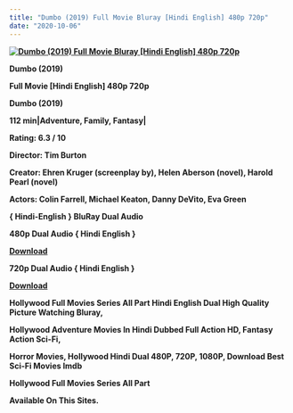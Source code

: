 ```yaml
---
title: "Dumbo (2019) Full Movie Bluray [Hindi English] 480p 720p"
date: "2020-10-06"
---
```


[**![Dumbo (2019) Full Movie Bluray [Hindi English] 480p 720p ](https://1.bp.blogspot.com/-JwcxaJtxu_g/XzKhxRcNwcI/AAAAAAAAEV0/1RxV__dJTWMGmegQV9R1NduhGSD2KdPRgCLcBGAsYHQ/s1600/TeFSuwL255X5.webp "Dumbo (2019) Full Movie Bluray [Hindi English] 480p 720p ")**](https://1.bp.blogspot.com/-JwcxaJtxu_g/XzKhxRcNwcI/AAAAAAAAEV0/1RxV__dJTWMGmegQV9R1NduhGSD2KdPRgCLcBGAsYHQ/s1600/TeFSuwL255X5.webp)

 **Dumbo (2019)**

**Full Movie \[Hindi English\] 480p 720p** 

**Dumbo (2019)**

**112 min|Adventure, Family, Fantasy|**

**Rating: 6.3 / 10** 

**Director: Tim Burton**

**Creator: Ehren Kruger (screenplay by), Helen Aberson (novel), Harold Pearl (novel)**

**Actors: Colin Farrell, Michael Keaton, Danny DeVito, Eva Green**

**{ Hindi-English } BluRay Dual Audio**

**480p Dual Audio { Hindi English }**

[**Download**](https://vipnox.xyz/16818/)

**720p Dual Audio { Hindi English }**

[**Download**](https://vipnox.xyz/16819/)

**Hollywood Full Movies Series All Part Hindi English Dual High Quality Picture Watching Bluray,**

 **Hollywood Adventure Movies In Hindi Dubbed Full Action HD, Fantasy Action Sci-Fi,**

**Horror Movies, Hollywood Hindi Dual 480P, 720P, 1080P, Download Best Sci-Fi Movies Imdb** 

**Hollywood Full Movies Series All Part**

**Available On This Sites.**
